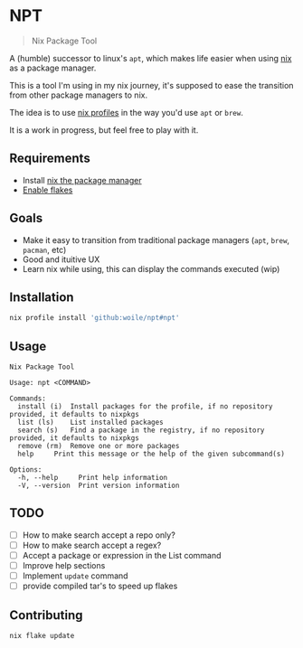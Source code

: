 # NPT

> Nix Package Tool

A (humble) successor to linux's `apt`, which makes life easier when using [nix](https://nixos.org/) as a package manager.

This is a tool I'm using in my nix journey, it's supposed to ease the transition from other
package managers to nix.

The idea is to use [nix profiles](https://nixos.org/manual/nix/stable/package-management/profiles.html) in the way you'd use `apt` or `brew`.

It is a work in progress, but feel free to play with it.

## Requirements

- Install [nix the package manager](https://nixos.org/download.html)
- [Enable flakes](https://nixos.wiki/wiki/Flakes#Enable_flakes)


## Goals

- Make it easy to transition from traditional package managers (`apt`, `brew`, `pacman`, etc)
- Good and ituitive UX
- Learn nix while using, this can display the commands executed (wip)

## Installation

```sh
nix profile install 'github:woile/npt#npt'
```

## Usage

```$ npt --help
Nix Package Tool

Usage: npt <COMMAND>

Commands:
  install (i)  Install packages for the profile, if no repository provided, it defaults to nixpkgs
  list (ls)    List installed packages
  search (s)   Find a package in the registry, if no repository provided, it defaults to nixpkgs
  remove (rm)  Remove one or more packages
  help     Print this message or the help of the given subcommand(s)

Options:
  -h, --help     Print help information
  -V, --version  Print version information
```

## TODO

- [ ] How to make search accept a repo only?
- [ ] How to make search accept a regex?
- [ ] Accept a package or expression in the List command
- [ ] Improve help sections
- [ ] Implement `update` command
- [ ] provide compiled tar's to speed up flakes

## Contributing

```sh
nix flake update
```
